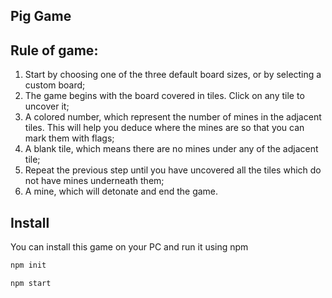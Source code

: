 ## Pig Game 


## Rule of game:
1. Start by choosing one of the three default board sizes, or by selecting a custom board;
2. The game begins with the board covered in tiles. Click on any tile to uncover it;
3. A colored number, which represent the number of mines in the adjacent tiles. This will help you deduce where the mines are so that you can mark them with flags;
4. A blank tile, which means there are no mines under any of the adjacent tile;
5. Repeat the previous step until you have uncovered all the tiles which do not have mines underneath them;
6. A mine, which will detonate and end the game.


## Install
You can install this game on your PC and run it using npm

```sh
npm init
```

```sh
npm start
```